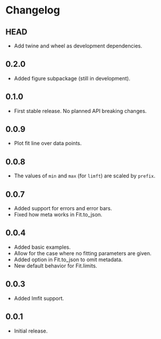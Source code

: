 # Changelog

## HEAD

- Add twine and wheel as development dependencies.

## 0.2.0

- Added figure subpackage (still in development).

## 0.1.0

- First stable release. No planned API breaking changes.

## 0.0.9

- Plot fit line over data points.

## 0.0.8

- The values of `min` and `max` (for `limft`) are scaled by `prefix`.

## 0.0.7

- Added support for errors and error bars.
- Fixed how meta works in Fit.to_json.

## 0.0.4

- Added basic examples.
- Allow for the case where no fitting parameters are given.
- Added option in Fit.to_json to omit metadata.
- New default behavior for Fit.limits.

## 0.0.3

- Added lmfit support.

## 0.0.1

- Initial release.
